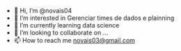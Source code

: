 - 👋 Hi, I’m @novais04
- 👀 I’m interested in Gerenciar times de dados e plainning
- 🌱 I’m currently learning data science
- 💞️ I’m looking to collaborate on ...
- 📫 How to reach me novais03@gmail.com

<!---
novais04/novais04 is a ✨ special ✨ repository because its `README.md` (this file) appears on your GitHub profile.
You can click the Preview link to take a look at your changes.
--->
